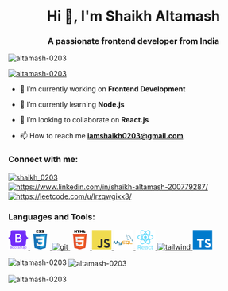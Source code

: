 <h1 align="center">Hi 👋, I'm Shaikh Altamash</h1>
<h3 align="center">A passionate frontend developer from India</h3>

<p align="left"> <img src="https://komarev.com/ghpvc/?username=altamash-0203&label=Profile%20views&color=0e75b6&style=flat" alt="altamash-0203" /> </p>

<p align="left"> <a href="https://github.com/ryo-ma/github-profile-trophy"><img src="https://github-profile-trophy.vercel.app/?username=altamash-0203" alt="altamash-0203" /></a> </p>

- 🔭 I’m currently working on **Frontend Development**

- 🌱 I’m currently learning **Node.js**

- 👯 I’m looking to collaborate on **React.js**

- 📫 How to reach me **iamshaikh0203@gmail.com**

<h3 align="left">Connect with me:</h3>
<p align="left">
<a href="https://twitter.com/shaikh_0203" target="blank"><img align="center" src="https://raw.githubusercontent.com/rahuldkjain/github-profile-readme-generator/master/src/images/icons/Social/twitter.svg" alt="shaikh_0203" height="30" width="40" /></a>
<a href="https://linkedin.com/in/https://www.linkedin.com/in/shaikh-altamash-200779287/" target="blank"><img align="center" src="https://raw.githubusercontent.com/rahuldkjain/github-profile-readme-generator/master/src/images/icons/Social/linked-in-alt.svg" alt="https://www.linkedin.com/in/shaikh-altamash-200779287/" height="30" width="40" /></a>
<a href="https://www.leetcode.com/https://leetcode.com/u/lrzqwgixx3/" target="blank"><img align="center" src="https://raw.githubusercontent.com/rahuldkjain/github-profile-readme-generator/master/src/images/icons/Social/leet-code.svg" alt="https://leetcode.com/u/lrzqwgixx3/" height="30" width="40" /></a>
</p>

<h3 align="left">Languages and Tools:</h3>
<p align="left"> <a href="https://getbootstrap.com" target="_blank" rel="noreferrer"> <img src="https://raw.githubusercontent.com/devicons/devicon/master/icons/bootstrap/bootstrap-plain-wordmark.svg" alt="bootstrap" width="40" height="40"/> </a> <a href="https://www.w3schools.com/css/" target="_blank" rel="noreferrer"> <img src="https://raw.githubusercontent.com/devicons/devicon/master/icons/css3/css3-original-wordmark.svg" alt="css3" width="40" height="40"/> </a> <a href="https://git-scm.com/" target="_blank" rel="noreferrer"> <img src="https://www.vectorlogo.zone/logos/git-scm/git-scm-icon.svg" alt="git" width="40" height="40"/> </a> <a href="https://www.w3.org/html/" target="_blank" rel="noreferrer"> <img src="https://raw.githubusercontent.com/devicons/devicon/master/icons/html5/html5-original-wordmark.svg" alt="html5" width="40" height="40"/> </a> <a href="https://developer.mozilla.org/en-US/docs/Web/JavaScript" target="_blank" rel="noreferrer"> <img src="https://raw.githubusercontent.com/devicons/devicon/master/icons/javascript/javascript-original.svg" alt="javascript" width="40" height="40"/> </a> <a href="https://www.mysql.com/" target="_blank" rel="noreferrer"> <img src="https://raw.githubusercontent.com/devicons/devicon/master/icons/mysql/mysql-original-wordmark.svg" alt="mysql" width="40" height="40"/> </a> <a href="https://reactjs.org/" target="_blank" rel="noreferrer"> <img src="https://raw.githubusercontent.com/devicons/devicon/master/icons/react/react-original-wordmark.svg" alt="react" width="40" height="40"/> </a> <a href="https://tailwindcss.com/" target="_blank" rel="noreferrer"> <img src="https://www.vectorlogo.zone/logos/tailwindcss/tailwindcss-icon.svg" alt="tailwind" width="40" height="40"/> </a> <a href="https://www.typescriptlang.org/" target="_blank" rel="noreferrer"> <img src="https://raw.githubusercontent.com/devicons/devicon/master/icons/typescript/typescript-original.svg" alt="typescript" width="40" height="40"/> </a> </p>

<p><img align="left" src="https://github-readme-stats.vercel.app/api/top-langs?username=altamash-0203&show_icons=true&locale=en&layout=compact" alt="altamash-0203" /></p>

<p>&nbsp;<img align="center" src="https://github-readme-stats.vercel.app/api?username=altamash-0203&show_icons=true&locale=en" alt="altamash-0203" /></p>

<p><img align="center" src="https://github-readme-streak-stats.herokuapp.com/?user=altamash-0203&" alt="altamash-0203" /></p>
